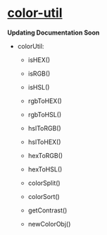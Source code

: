 # [color-util](https://github.com/imchriskitchens/color-util)

**Updating Documentation Soon**   

* colorUtil:
  - isHEX()
  
  - isRGB()
  
  - isHSL()
  
  - rgbToHEX()
  
  - rgbToHSL()
  
  - hslToRGB()
  
  - hslToHEX()
  
  - hexToRGB()
  
  - hexToHSL()
  
  - colorSplit()
  
  - colorSort()
  
  - getContrast()
  
  - newColorObj()
  




